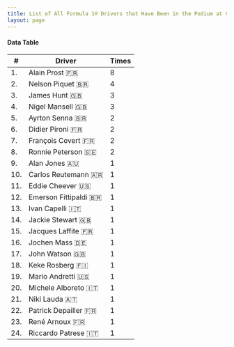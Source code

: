 ```yaml
---
title: List of All Formula 1® Drivers that Have Been in the Podium at Circuit Paul Ricard
layout: page
---
```


<canvas id="chart" width="400" height="180"></canvas>
<script>
var data = {
    "datasets": [
        {
            "backgroundColor": "#f3a935",
            "borderColor": "#f68639",
            "borderWidth": 1,
            "data": [
                8.0,
                4.0,
                3.0,
                3.0,
                2.0,
                2.0,
                2.0,
                2.0,
                1.0,
                1.0,
                1.0,
                1.0,
                1.0,
                1.0,
                1.0,
                1.0,
                1.0,
                1.0,
                1.0,
                1.0,
                1.0,
                1.0,
                1.0,
                1.0
            ],
            "label": "Times"
        }
    ],
    "labels": [
        "Alain Prost 🇫🇷",
        "Nelson Piquet 🇧🇷",
        "James Hunt 🇬🇧",
        "Nigel Mansell 🇬🇧",
        "Ayrton Senna 🇧🇷",
        "Didier Pironi 🇫🇷",
        "François Cevert 🇫🇷",
        "Ronnie Peterson 🇸🇪",
        "Alan Jones 🇦🇺",
        "Carlos Reutemann 🇦🇷",
        "Eddie Cheever 🇺🇸",
        "Emerson Fittipaldi 🇧🇷",
        "Ivan Capelli 🇮🇹",
        "Jackie Stewart 🇬🇧",
        "Jacques Laffite 🇫🇷",
        "Jochen Mass 🇩🇪",
        "John Watson 🇬🇧",
        "Keke Rosberg 🇫🇮",
        "Mario Andretti 🇺🇸",
        "Michele Alboreto 🇮🇹",
        "Niki Lauda 🇦🇹",
        "Patrick Depailler 🇫🇷",
        "René Arnoux 🇫🇷",
        "Riccardo Patrese 🇮🇹"
    ]
};
var options = {
  legend: {
    display: false
  },
  scales: {
    xAxes: [{
      ticks: {
        beginAtZero: true,
        maxRotation: 180
      }
    }],
    yAxes: [{
      ticks: {
        beginAtZero: true
      }
    }]
  }
};
new Chart("chart", {
    data: data,
    type: 'bar',
    options: options
});
</script>



#### Data Table

| # | Driver | Times |
|--|--|--|
| 1. | Alain Prost 🇫🇷 | 8 |
| 2. | Nelson Piquet 🇧🇷 | 4 |
| 3. | James Hunt 🇬🇧 | 3 |
| 4. | Nigel Mansell 🇬🇧 | 3 |
| 5. | Ayrton Senna 🇧🇷 | 2 |
| 6. | Didier Pironi 🇫🇷 | 2 |
| 7. | François Cevert 🇫🇷 | 2 |
| 8. | Ronnie Peterson 🇸🇪 | 2 |
| 9. | Alan Jones 🇦🇺 | 1 |
| 10. | Carlos Reutemann 🇦🇷 | 1 |
| 11. | Eddie Cheever 🇺🇸 | 1 |
| 12. | Emerson Fittipaldi 🇧🇷 | 1 |
| 13. | Ivan Capelli 🇮🇹 | 1 |
| 14. | Jackie Stewart 🇬🇧 | 1 |
| 15. | Jacques Laffite 🇫🇷 | 1 |
| 16. | Jochen Mass 🇩🇪 | 1 |
| 17. | John Watson 🇬🇧 | 1 |
| 18. | Keke Rosberg 🇫🇮 | 1 |
| 19. | Mario Andretti 🇺🇸 | 1 |
| 20. | Michele Alboreto 🇮🇹 | 1 |
| 21. | Niki Lauda 🇦🇹 | 1 |
| 22. | Patrick Depailler 🇫🇷 | 1 |
| 23. | René Arnoux 🇫🇷 | 1 |
| 24. | Riccardo Patrese 🇮🇹 | 1 |
